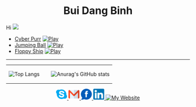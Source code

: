 <h1 align="center">Bui Dang Binh</h1> 

<p>
  Hi
  <img src="https://media.giphy.com/media/hvRJCLFzcasrR4ia7z/giphy.gif" width="28">
</p>

- [Cyber Purr](https://github.com/dunkbing/cyber-purr)
[![Play](https://img.shields.io/badge/HTML5-E34F26?style=for-the-badge&logo=html5&logoColor=white)](https://unity3d.com)
- [Jumping Ball](https://github.com/dunkbing/mah-ball)
[![Play](https://img.shields.io/badge/Google_Play-414141?style=flat&logo=google-play)](https://play.google.com/store/apps/details?id=com.dunkbing.JumpingBall)
- [Floppy Ship](https://github.com/dunkbing/mah-ball)
[![Play](https://img.shields.io/badge/Google_Play-414141?style=flat&logo=google-play)](https://play.google.com/store/apps/details?id=com.dunkbing.FloppyShip)
---
<table width="100%">
  <td valign="top" width="40%">

  ![Top Langs](https://github-readme-stats.vercel.app/api/top-langs/?username=dunkbing&theme=dark&label=PROFILE+VIEWS) 
  
  </td>
  <td valign="top" width="60%">
  
  ![Anurag's GitHub stats](https://github-readme-stats.vercel.app/api?username=dunkbing&theme=vue-dark&show_icons=true)
  
  </td>
  </tr>
</table>

<p align="center">
  <a href="https://join.skype.com/invite/Y9I2egFWVxQB" target="_blank">
    <img alt="Skype me" src="assets/skype.png" width="30" />
  </a>
  <a href="mailto:dangbinh4869@gmail.co" target="_blank">
    <img alt="Email me" src="assets/gmail.png" width="30" />
  </a>
  <a href="https://www.facebook.com/dunkbing.kudo/" target="_blank">
    <img alt="My Facebook" src="assets/fb.png" width="30" />
  </a>
  <a href="https://www.linkedin.com/in/binh-bui-20a28a18a/" target="_blank">
    <img alt="My LinkedIn" src="assets/linkedin.png" width="30" />
  </a>
  <a href="https://dunkbing.github.io/" target="_blank">
    <img alt="My Website" src="https://img.shields.io/badge/My%20Website-brown">
  </a>
</p>
